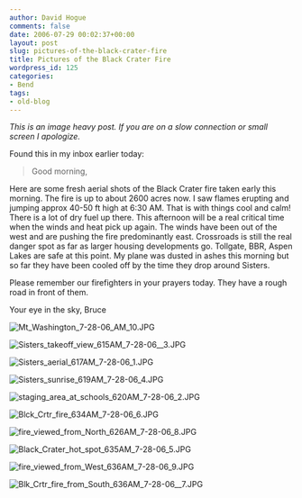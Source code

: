 ```yaml
---
author: David Hogue
comments: false
date: 2006-07-29 00:02:37+00:00
layout: post
slug: pictures-of-the-black-crater-fire
title: Pictures of the Black Crater Fire
wordpress_id: 125
categories:
- Bend
tags:
- old-blog
---
```


_This is an image heavy post.  If you are on a slow connection or small screen I apologize._

Found this in my inbox earlier today:



> Good morning,

Here are some fresh aerial shots of  the Black Crater fire taken early
this morning. The fire is up to about 2600 acres now. I saw flames
erupting and jumping approx 40-50 ft high at 6:30 AM. That is with
things cool and calm!
There is a lot of dry fuel up there. This afternoon will be a real
critical time when the winds and heat pick up again. The winds have been
out of the west and are pushing the fire predominantly east. Crossroads
is still the real danger spot as far as larger housing developments go.
Tollgate, BBR, Aspen Lakes are safe at this point. My plane was dusted
in ashes this morning but so far they have been cooled off by the time
they drop around Sisters.

Please remember our firefighters in your prayers today. They have a
rough road in front of them.

Your eye in the sky,
Bruce



<!-- more -->

![Mt_Washington_7-28-06_AM_10.JPG](http://vorpal.cc/blog/wp-content/uploads/2006/07/Mt_Washington_7-28-06_AM_10.JPG)

![Sisters_takeoff_view_615AM_7-28-06__3.JPG](http://vorpal.cc/blog/wp-content/uploads/2006/07/Sisters_takeoff_view_615AM_7-28-06__3.JPG)

![Sisters_aerial_617AM_7-28-06_1.JPG](http://vorpal.cc/blog/wp-content/uploads/2006/07/Sisters_aerial_617AM_7-28-06_1.JPG)

![Sisters_sunrise_619AM_7-28-06_4.JPG](http://vorpal.cc/blog/wp-content/uploads/2006/07/Sisters_sunrise_619AM_7-28-06_4.JPG)

![staging_area_at_schools_620AM_7-28-06_2.JPG](http://vorpal.cc/blog/wp-content/uploads/2006/07/staging_area_at_schools_620AM_7-28-06_2.JPG)

![Blck_Crtr_fire_634AM_7-28-06_6.JPG](http://vorpal.cc/blog/wp-content/uploads/2006/07/Blck_Crtr_fire_634AM_7-28-06_6.JPG)

![fire_viewed_from_North_626AM_7-28-06_8.JPG](http://vorpal.cc/blog/wp-content/uploads/2006/07/fire_viewed_from_North_626AM_7-28-06_8.JPG)

![Black_Crater_hot_spot_635AM_7-28-06_5.JPG](http://vorpal.cc/blog/wp-content/uploads/2006/07/Black_Crater_hot_spot_635AM_7-28-06_5.JPG)

![fire_viewed_from_West_636AM_7-28-06_9.JPG](http://vorpal.cc/blog/wp-content/uploads/2006/07/fire_viewed_from_West_636AM_7-28-06_9.JPG)

![Blk_Crtr_fire_from_South_636AM_7-28-06__7.JPG](http://vorpal.cc/blog/wp-content/uploads/2006/07/Blk_Crtr_fire_from_South_636AM_7-28-06__7.JPG)

